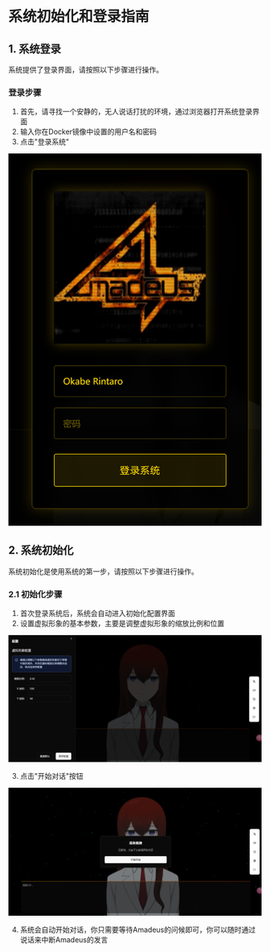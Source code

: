 # 系统初始化和登录指南

## 1. 系统登录

系统提供了登录界面，请按照以下步骤进行操作。

### 登录步骤

1. 首先，请寻找一个安静的，无人说话打扰的环境，通过浏览器打开系统登录界面
2. 输入你在Docker镜像中设置的用户名和密码
3. 点击"登录系统"

![登录界面](./public/images/1.png)


## 2. 系统初始化

系统初始化是使用系统的第一步，请按照以下步骤进行操作。

### 2.1 初始化步骤

1. 首次登录系统后，系统会自动进入初始化配置界面
2. 设置虚拟形象的基本参数，主要是调整虚拟形象的缩放比例和位置

![初始化配置](./public/images/2.png)

3. 点击"开始对话"按钮

![初始化配置](./public/images/3.png)

4. 系统会自动开始对话，你只需要等待Amadeus的问候即可，你可以随时通过说话来中断Amadeus的发言
